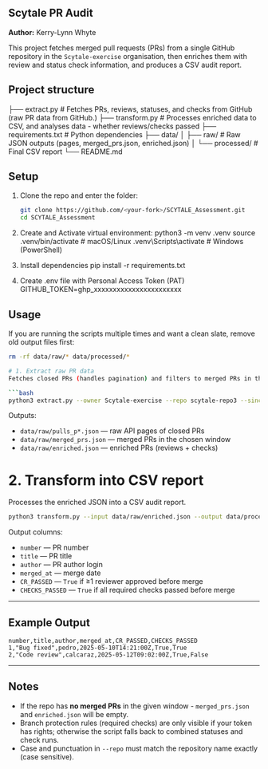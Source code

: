 ## Scytale PR Audit

**Author:** Kerry-Lynn Whyte 

This project fetches merged pull requests (PRs) from a single GitHub repository in the `Scytale-exercise` organisation, then enriches them with review and status check information, and produces a CSV audit report.

## Project structure
├── extract.py          # Fetches PRs, reviews, statuses, and checks from GitHub (raw PR data from GitHub.)
├── transform.py        # Processes enriched data to CSV, and analyses data - whether reviews/checks passed
├── requirements.txt    # Python dependencies 
├── data/
│   ├── raw/            # Raw JSON outputs (pages, merged_prs.json, enriched.json)
│   └── processed/      # Final CSV report
└── README.md


## Setup 
1. Clone the repo and enter the folder:
   ```bash
   git clone https://github.com/<your-fork>/SCYTALE_Assessment.git
   cd SCYTALE_Assessment

2. Create and Activate virtual environment:
    python3 -m venv .venv
    source .venv/bin/activate   # macOS/Linux
    .venv\Scripts\activate      # Windows (PowerShell)

3. Install dependencies
    pip install -r requirements.txt

4. Create .env file with Personal Access Token (PAT)
    GITHUB_TOKEN=ghp_xxxxxxxxxxxxxxxxxxxxxxx


## Usage

If you are running the scripts multiple times and want a clean slate, remove old output files first:

```bash
rm -rf data/raw/* data/processed/*

# 1. Extract raw PR data
Fetches closed PRs (handles pagination) and filters to merged PRs in the date range specifed (365 days by default if not specified). Enriches each merged PR with reviews and checks.

```bash
python3 extract.py --owner Scytale-exercise --repo scytale-repo3 --since 2000-01-01
```

Outputs:
- `data/raw/pulls_p*.json` — raw API pages of closed PRs  
- `data/raw/merged_prs.json` — merged PRs in the chosen window  
- `data/raw/enriched.json` — enriched PRs (reviews + checks) 

# 2. Transform into CSV report
Processes the enriched JSON into a CSV audit report.

```bash
python3 transform.py --input data/raw/enriched.json --output data/processed/PR_audit.csv
```

Output columns:
- `number` — PR number  
- `title` — PR title  
- `author` — PR author login  
- `merged_at` — merge date  
- `CR_PASSED` — `True` if ≥1 reviewer approved before merge  
- `CHECKS_PASSED` — `True` if all required checks passed before merge  


---

## Example Output

```csv
number,title,author,merged_at,CR_PASSED,CHECKS_PASSED
1,"Bug fixed",pedro,2025-05-10T14:21:00Z,True,True
2,"Code review",calcaraz,2025-05-12T09:02:00Z,True,False
```

---

## Notes

- If the repo has  **no merged PRs** in the given window - `merged_prs.json` and `enriched.json` will be empty.  
- Branch protection rules (required checks) are only visible if your token has rights; otherwise the script falls back to combined statuses and check runs.  
- Case and punctuation in `--repo` must match the repository name exactly (case sensitive).  
